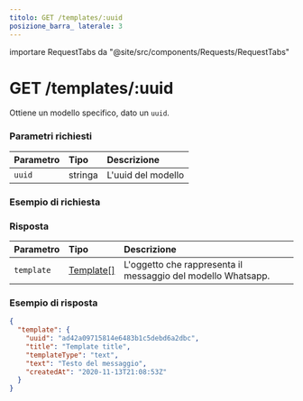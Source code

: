 ```yaml
---
titolo: GET /templates/:uuid
posizione_barra_ laterale: 3
---
```


importare RequestTabs da "@site/src/components/Requests/RequestTabs"

# GET /templates/:uuid

Ottiene un modello specifico, dato un `uuid`.

### Parametri richiesti

| Parametro | Tipo | Descrizione |
| :-------- | :----- | :----------------------- |
| `uuid` | stringa | L'uuid del modello |

### Esempio di richiesta

<RichiestaTabs endpoint='templates_api' request="get_template" />

### Risposta

| Parametro | Tipo | Descrizione |
| :--------- | :------------------------------------------------- | :----------------------------------------------------- |
| `template` | [Template[]](/api/reference/object_types/template) | L'oggetto che rappresenta il messaggio del modello Whatsapp. |

### Esempio di risposta

```json title=response.json
{
  "template": {
    "uuid": "ad42a09715814e6483b1c5debd6a2dbc",
    "title": "Template title",
    "templateType": "text",
    "text": "Testo del messaggio",
    "createdAt": "2020-11-13T21:08:53Z"
  }
}
```
